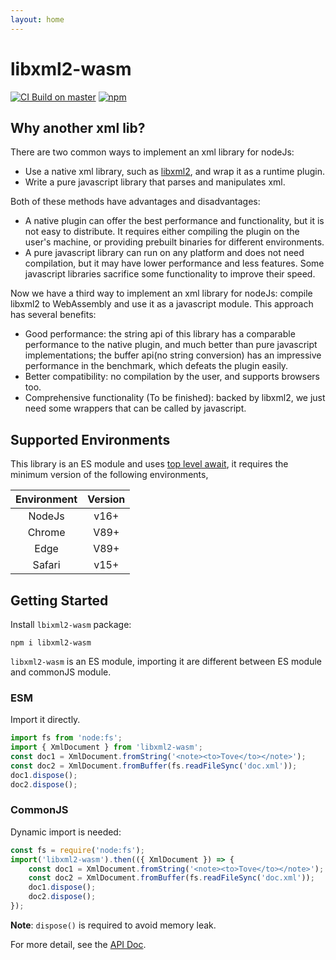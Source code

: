 ```yaml
---
layout: home
---
```


# libxml2-wasm

[![CI Build on master](https://github.com/jameslan/libxml2-wasm/actions/workflows/build.yml/badge.svg)](https://github.com/jameslan/libxml2-wasm/actions/workflows/build.yml)
[![npm](https://img.shields.io/npm/v/libxml2-wasm?logo=npm)](https://www.npmjs.com/package/libxml2-wasm)

## Why another xml lib?

There are two common ways to implement an xml library for nodeJs:

- Use a native xml library, such as [libxml2](https://gitlab.gnome.org/GNOME/libxml2),
and wrap it as a runtime plugin.
- Write a pure javascript library that parses and manipulates xml.

Both of these methods have advantages and disadvantages:

- A native plugin can offer the best performance and functionality,
but it is not easy to distribute.
It requires either compiling the plugin on the user's machine,
or providing prebuilt binaries for different environments.
- A pure javascript library can run on any platform and does not need compilation,
but it may have lower performance and less features.
Some javascript libraries sacrifice some functionality to improve their speed.

Now we have a third way to implement an xml library for nodeJs:
compile libxml2 to WebAssembly and use it as a javascript module.
This approach has several benefits:

- Good performance: the string api of this library has a comparable performance to the native plugin,
and much better than pure javascript implementations;
the buffer api(no string conversion) has an impressive performance in the benchmark,
which defeats the plugin easily.
- Better compatibility: no compilation by the user, and supports browsers too.
- Comprehensive functionality (To be finished): backed by libxml2,
we just need some wrappers that can be called by javascript.

## Supported Environments

This library is an ES module and uses [top level await](https://caniuse.com/?search=top%20level%20await),
it requires the minimum version of the following environments,

|Environment|Version|
|:---:|:---:|
|NodeJs|v16+|
|Chrome|V89+|
|Edge|V89+|
|Safari|v15+|

## Getting Started

Install `lbixml2-wasm` package:

```shell
npm i libxml2-wasm
```

`libxml2-wasm` is an ES module, importing it are different between ES module and commonJS module.

### ESM

Import it directly.

```js
import fs from 'node:fs';
import { XmlDocument } from 'libxml2-wasm';
const doc1 = XmlDocument.fromString('<note><to>Tove</to></note>');
const doc2 = XmlDocument.fromBuffer(fs.readFileSync('doc.xml'));
doc1.dispose();
doc2.dispose();
```

### CommonJS

Dynamic import is needed:

```js
const fs = require('node:fs');
import('libxml2-wasm').then(({ XmlDocument }) => {
    const doc1 = XmlDocument.fromString('<note><to>Tove</to></note>');
    const doc2 = XmlDocument.fromBuffer(fs.readFileSync('doc.xml'));
    doc1.dispose();
    doc2.dispose();
});
```

**Note**: `dispose()` is required to avoid memory leak.

For more detail, see the [API Doc](https://jameslan.github.io/libxml2-wasm/index.html).
